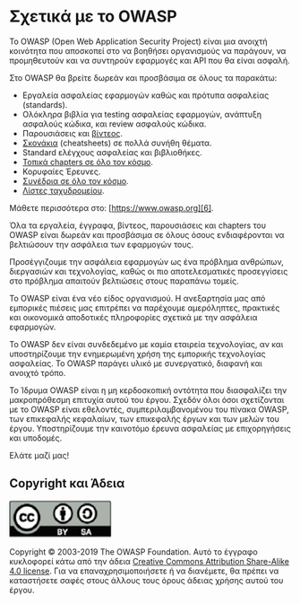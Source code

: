 Σχετικά με το OWASP
===========

Το OWASP (Open Web Application Security Project) είναι μια ανοιχτή κοινότητα
που αποσκοπεί στο να βοηθήσει οργανισμούς να παράγουν, να προμηθευτούν και 
να συντηρούν εφαρμογές και API που θα είναι ασφαλή.

Στο OWASP θα βρείτε δωρεάν και προσβάσιμα σε όλους τα παρακάτω:

* Εργαλεία ασφαλείας εφαρμογών καθώς και πρότυπα ασφαλείας (standards).
* Ολόκληρα βιβλία για testing ασφαλείας εφαρμογών, ανάπτυξη ασφαλούς κώδικα, και 
review ασφαλούς κώδικα.
* Παρουσιάσεις και [βίντεος][1].
* [Σκονάκια][2] (cheatsheets) σε πολλά συνήθη θέματα.
* Standard ελέγχους ασφαλείας και βιβλιοθήκες.
* [Τοπικά chapters σε όλο τον κόσμο][3].
* Κορυφαίες Έρευνες.
* [Συνέδρια σε όλο τον κόσμο][4].
* [Λίστες ταχυδρομείου][5].

Μάθετε περισσότερα στο: [https://www.owasp.org][6].

Όλα τα εργαλεία, έγγραφα, βίντεος, παρουσιάσεις και chapters του OWASP είναι
δωρεάν και προσβάσιμα σε όλους όσους ενδιαφέρονται να βελτιώσουν την ασφάλεια
των εφαρμογών τους.

Προσέγγιζουμε την ασφάλεια εφαρμογών ως ένα πρόβλημα ανθρώπων, 
διεργασιών και τεχνολογίας, καθώς οι πιο αποτελεσματικές προσεγγίσεις 
στο πρόβλημα απαιτούν βελτιώσεις στους παραπάνω τομείς.

Το OWASP είναι ένα νέο είδος οργανισμού. Η ανεξαρτησία μας από εμπορικές πιέσεις
μας επιτρέπει να παρέχουμε αμερόληπτες, πρακτικές και οικονομικά αποδοτικές 
πληροφορίες σχετικά με την ασφάλεια εφαρμογών.

Το OWASP δεν είναι συνδεδεμένο με καμία εταιρεία τεχνολογίας, αν και υποστηρίζουμε την
ενημερωμένη χρήση της εμπορικής τεχνολογίας ασφαλείας. Το OWASP παράγει υλικό με 
συνεργατικό, διαφανή και ανοιχτό τρόπο.

Το Ίδρυμα OWASP είναι η μη κερδοσκοπική οντότητα που διασφαλίζει την μακροπρόθεσμη επιτυχία
αυτού του έργου. Σχεδόν όλοι όσοι σχετίζονται με το OWASP είναι εθελοντές,
συμπεριλαμβανομένου του πίνακα OWASP, των επικεφαλής κεφαλαίων, των επικεφαλής έργων και των 
μελών του έργου. Υποστηρίζουμε την καινοτόμο έρευνα ασφαλείας με επιχορηγήσεις και υποδομές.

Ελάτε μαζί μας!

## Copyright και Άδεια

![license](images/license.png)

Copyright © 2003-2019 The OWASP Foundation. Αυτό το έγγραφο κυκλοφορεί κάτω από την άδεια
[Creative Commons Attribution Share-Alike 4.0 license][7]. Για να επαναχρησιμοποιήσετε ή 
να διανέμετε, θα πρέπει να καταστήσετε σαφές στους άλλους τους όρους άδειας χρήσης αυτού του έργου.

[1]: https://www.youtube.com/user/OWASPGLOBAL
[2]: https://www.owasp.org/index.php/OWASP_Cheat_Sheet_Series
[3]: https://www.owasp.org/index.php/OWASP_Chapter
[4]: https://www.owasp.org/index.php/Category:OWASP_AppSec_Conference
[5]: https://lists.owasp.org/mailman/listinfo
[6]: https://www.owasp.org
[7]: http://creativecommons.org/licenses/by-sa/4.0/

